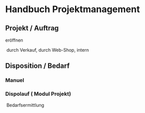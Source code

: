# Handbuch Projektmanagement

## Projekt / Auftrag

eröffnen

​	durch Verkauf, durch Web-Shop, intern







##  Disposition / Bedarf

### Manuel

### Dispolauf ( Modul Projekt)

​	Bedarfsermittlung





